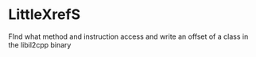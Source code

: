 # LittleXrefS
FInd what method and instruction access and write an offset of a class in the libil2cpp binary
